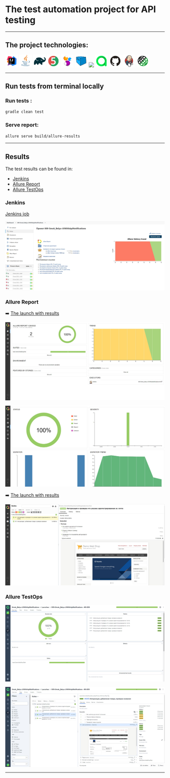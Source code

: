 # The test automation project for API testing

___
## The project technologies:

![](images/logo/Intelij_IDEA.png)
![](images/logo/Java.png)
![](images/logo/Gradle.png)
![](images/logo/JUnit5.png)
![](images/logo/Selenide.png)
![](images/logo/Selenoid.png)
![](images/logo/Allure_Report.png)
![](images/logo/allureTestOps.png)
![](images/logo/Github.png)
![](images/logo/Jenkins.png)
![](images/logo/Rest-Assured.png)

___

## Run tests from terminal locally

### Run tests :

```bash
gradle clean test 
```

### Serve report:

```bash
allure serve build/allure-results
```

___

## Results

The test results can be found in:
+ [Jenkins](#jenkins)
+ [Allure Report](#allure-report)
+ [Allure TestOps](#allure-testOps)

### Jenkins

[Jenkins job](https://jenkins.autotests.cloud/job/009-UIWithApiNotifications/)

<p align="center">
  <img src="images/screenshot/apiJenkins.JPG">
</p>

### Allure Report


:arrow_right: [The launch with results](https://jenkins.autotests.cloud/job/009-UIWithApiNotifications/9/allure/)

<p align="center">
  <img src="images/screenshot/apiAllure1.JPG">
</p>


<p align="center">
  <img src="images/screenshot/apiAllure2.JPG">
</p>

:arrow_right: [The launch with results](https://jenkins.autotests.cloud/job/009-UIWithApiNotifications/9/allure/#suites/d1071dc10f3fb05fb519df702c0c447f/cd69fc4100523739/)

<p align="center">
  <img src="images/screenshot/apiAllure.JPG">
</p>

### Allure TestOps

<p align="center">
  <img src="images/screenshot/apiallureTestOps1.JPG">
</p>

<p align="center">
  <img src="images/screenshot/apiallureTestOps.JPG">
</p>

___

